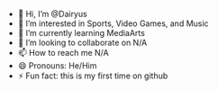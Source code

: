 - 👋 Hi, I’m @Dairyus
- 👀 I’m interested in Sports, Video Games, and Music
- 🌱 I’m currently learning MediaArts
- 💞️ I’m looking to collaborate on N/A
- 📫 How to reach me N/A
- 😄 Pronouns: He/Him
- ⚡ Fun fact: this is my first time on github

<!---
Dairyus/Dairyus is a ✨ special ✨ repository because its `README.md` (this file) appears on your GitHub profile.
You can click the Preview link to take a look at your changes.
--->
